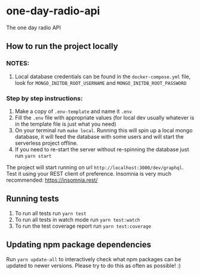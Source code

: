 # one-day-radio-api

The one day radio API

## How to run the project locally

### NOTES:

1. Local database credentials can be found in the `docker-compose.yml` file, look for `MONGO_INITDB_ROOT_USERNAME` and `MONGO_INITDB_ROOT_PASSWORD`

### Step by step instructions:

1. Make a copy of `.env-template` and name it `.env`
2. Fill the `.env` file with appropriate values (for local dev usually whatever is in the template file is just what you need)
3. On your terminal run `make local`. Running this will spin up a local mongo database, it will feed the database with some users and will start the serverless project offline.
4. If you need to re-start the server without re-spinning the database just run `yarn start`

The project will start running on url `http://localhost:3000/dev/graphql`.
Test it using your REST client of preference. Insomnia is very much recommended: https://insomnia.rest/

## Running tests

1. To run all tests run `yarn test`
2. To run all tests in watch mode run `yarn test:watch`
3. To run the test coverage report run `yarn test:coverage`

## Updating npm package dependencies

Run `yarn update-all` to interactively check what npm packages can be updated to newer versions.
Please try to do this as often as possible! :)
